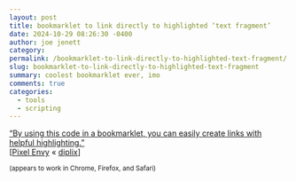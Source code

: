 ```yaml
---
layout: post
title: bookmarklet to link directly to highlighted ‘text fragment’
date: 2024-10-29 08:26:30 -0400
author: joe jenett
category: 
permalink: /bookmarklet-to-link-directly-to-highlighted-text-fragment/
slug: bookmarklet-to-link-directly-to-highlighted-text-fragment
summary: coolest bookmarklet ever, imo
comments: true
categories:
  - tools
  - scripting
---
```

<a href="https://weblog.rogueamoeba.com/2024/08/08/how-to-highlight-text-fragments-when-linking/#:~:text=By%20using%20this%20code%20in%20a%20bookmarklet%2C%20you%20can%20easily%20create%20links%20with%20helpful%20highlighting.">“By using this code in a bookmarklet, you can easily create links with helpful highlighting.”</a><br>[<a title="Linking Directly to Text Fragments – Pixel Envy" href="https://pxlnv.com/linklog/text-fragments/">Pixel Envy</a> &laquo; <a title="source" href="https://pinboard.in/u:diplix">diplix</a>]

<small>(appears to work in Chrome, Firefox, and Safari)</small>

<a style="display:none;" href="https://brid.gy/publish/mastodon"><small>(cross-posted to mastodon)</small></a>